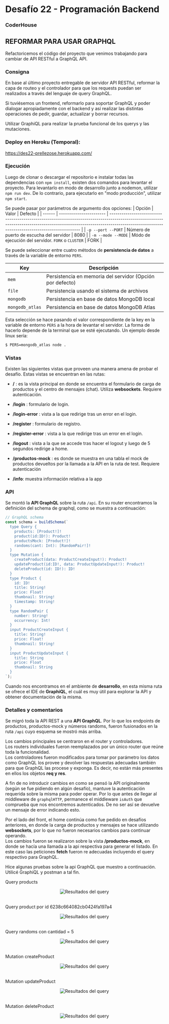 # Desafío 22 - Programación Backend

### CoderHouse

## REFORMAR PARA USAR GRAPHQL

Refactoricemos el código del proyecto que venimos trabajando para cambiar de API RESTful a GraphQL API.

### Consigna

En base al último proyecto entregable de servidor API RESTful, reformar la capa de routeo y el controlador para que los requests puedan ser realizados a través del lenguaje de query GraphQL.

Si tuviésemos un frontend, reformarlo para soportar GraphQL y poder dialogar apropiadamente con el backend y así realizar las distintas operaciones de pedir, guardar, actualizar y borrar recursos.

Utilizar GraphiQL para realizar la prueba funcional de los querys y las mutaciones.

### Deploy en Heroku (Temporal):

https://des22-prellezose.herokuapp.com/

### Ejecución

Luego de clonar o descargar el repositorio e instalar todas las dependencias con `npm install`, existen dos comandos para levantar el proyecto.
Para levantarlo en modo de desarrollo junto a nodemon, utilizar `npm run dev`. De lo contrario, para ejecutarlo en "modo producción", utilizar `npm start`.

Se puede pasar por parámetros de argumento dos opciones:
| Opción | Valor | Defecto |
| ------ | ----------------------- | --------------------------------------------------------------------------------------------------------------------------------------------------------------------------------------------------------------------------- |
| `-p --port --PORT` | Número de puerto de escucha del servidor | 8080 |
| `-m --mode --MODE` | Módo de ejecución del servidor. `FORK` o `CLUSTER` | FORK |

Se puede seleccionar entre cuatro métodos de **persistencia de datos** a través de la variable de entorno `PERS`.

| Key             | Descripción                                               |
| --------------- | --------------------------------------------------------- |
| `mem`           | Persistencia en memoria del servidor (Opción por defecto) |
| `file`          | Persistencia usando el sistema de archivos                |
| `mongodb`       | Persistencia en base de datos MongoDB local               |
| `mongodb_atlas` | Persistencia en base de datos MongoDB Atlas               |

Esta selección se hace pasando el valor correspondiente de la key en la variable de entorno `PERS` a la hora de levantar el servidor.
La forma de hacerlo depende de la terminal que se esté ejecutando. Un ejemplo desde linux sería:

```sh
$ PERS=mongodb_atlas node .
```

### Vistas

Existen las siguientes vistas que proveen una manera amena de probar el desafío.
Estas vistas se encuentran en las rutas:

- **/** : es la vista principal en donde se encuentra el formulario de carga de productos y el centro de mensajes (chat). Utiliza **websockets**. Requiere autenticación.

- **/login** : formulario de login.

- **/login-error** : vista a la que redirige tras un error en el login.

- **/register** : formulario de registro.

- **/register-error** : vista a la que redirige tras un error en el login.

- **/logout** : vista a la que se accede tras hacer el logout y luego de 5 segundos redirige a home.

- **/productos-mock** : es donde se muestra en una tabla el mock de productos devueltos por la llamada a la API en la ruta de test. Requiere autenticación

- **/info**: muestra información relativa a la app

### API

Se montó la **API GraphQL** sobre la ruta `/api`.
En su router encontramos la definición del schema de graphql, como se muestra a continuación:

```js
// GraphQL schema
const schema = buildSchema(`
  type Query {
    products: [Product!]!
    product(id:ID!): Product!
    productsMock: [Product!]!
    randoms(cant: Int): [RandomPair!]!
  }
  type Mutation {
    createProduct(data: ProductCreateInput!): Product!
    updateProduct(id:ID!, data: ProductUpdateInput!): Product!
    deleteProduct(id: ID!): ID!
  }
  type Product {
    id: ID!
    title: String!
    price: Float!
    thumbnail: String!
    timestamp: String!
  }
  type RandomPair {
    number: String!
    occurrency: Int!
  }
  input ProductCreateInput {
    title: String!
    price: Float!
    thumbnail: String!
  }
  input ProductUpdateInput {
    title: String
    price: Float
    thumbnail: String
  }
`);
```

Cuando nos encontramos en el ambiente de **desarrollo**, en esta misma ruta se ofrece el IDE de **GraphiQL**, el cuál es muy útil para explorar la API y obtener documentación de la misma.

### Detalles y comentarios

Se migró toda la API REST a una **API GraphQL**. Por lo que los endpoints de productos, productos-mock y números randoms, fueron fusionados en la ruta `/api` cuyo esquema se mostró más arriba.

Los cambios principales se centraron en el router y controladores.  
Los routers individuales fueron reemplazados por un único router que reúne toda la funcionalidad.  
Los controladores fueron modificados para tomar por parámetro los datos como GraphQL los provee y devolver las respuestas adecuadas también para que GraphQL las procese y exponga. Es decir, no están más presentes en ellos los objetos **req y res**.

A fin de no introducir cambios en como se pensó la API originalmente (según se fue pidiendo en algún desafío), mantuve la autenticación requerida sobre la misma para poder operar. Por lo que antes de llegar al middleware de `graphqlHTTP`, permanece el middleware `isAuth` que comprueba que nos encontremos autenticados. De no ser así se devuelve un mensaje de error indicando esto.

Por el lado del front, el home continúa como fue pedido en desafíos anteriores, en donde la carga de productos y mensajes se hace utilizando **websockets**, por lo que no fueron necesarios cambios para continuar operando.  
Los cambios fueron se realizaron sobre la vista **/productos-mock**, en donde se hacía una llamada a la api respectiva para generar el listado. En este caso las peticiones **fetch** fueron re adecuadas incluyendo el query respectivo para GraphQL.

Hice algunas pruebas sobre la api GraphQL que muestro a continuación. Utilicé GraphiQL y postman a tal fin.

Query products

<div align="center">
  <img src="docs/query-products.png" alt="Resultados del query"/>
</div>
<br/>

Query product por id 6238c664082cb0424fa197a4

<div align="center">
  <img src="docs/query-product.png" alt="Resultados del query"/>
</div>
<br/>

Query randoms con cantidad = 5

<div align="center">
  <img src="docs/query-randoms.png" alt="Resultados del query"/>
</div>
<br/>

Mutation createProduct

<div align="center">
  <img src="docs/mutation-create.png" alt="Resultados del query"/>
</div>
<br/>

Mutation updateProduct

<div align="center">
  <img src="docs/mutation-update.png" alt="Resultados del query"/>
</div>
<br/>

Mutation deleteProduct

<div align="center">
  <img src="docs/mutation-delete.png" alt="Resultados del query"/>
</div>
